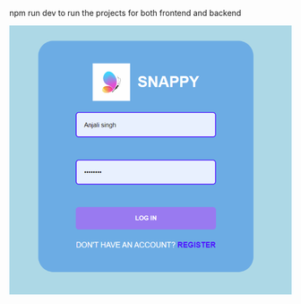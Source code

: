 npm run dev to run the projects for both frontend and backend

![Alt Text](/frontend/myapp/public/login.png)